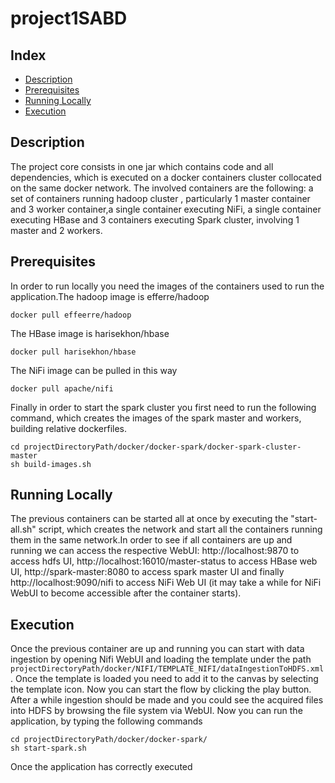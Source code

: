 # project1SABD

## Index

- [Description](#Description)
- [Prerequisites](#Prerequisites)
- [Running Locally](#Running-Locally)
- [Execution](#Execution)


## Description
The project core consists in one jar which contains code and all dependencies, which is executed on a docker containers cluster
collocated on the same docker network. The involved containers are the following: a set of containers running hadoop cluster ,
particularly 1 master container and 3 worker container,a single container executing NiFi, a single container executing HBase 
and 3 containers executing Spark cluster, involving 1 master and 2 workers.

## Prerequisites
In order to run locally you need the images of the containers used to run the application.The hadoop image is efferre/hadoop 

``` 
docker pull effeerre/hadoop

```  
The HBase image is harisekhon/hbase 

```
docker pull harisekhon/hbase

``` 
The NiFi image can be pulled in this way


```
docker pull apache/nifi

``` 
Finally in order to start the spark cluster you first need to run the following command, which creates the images of the spark master and  workers, building relative dockerfiles.

```
cd projectDirectoryPath/docker/docker-spark/docker-spark-cluster-master
sh build-images.sh

``` 


## Running Locally
The previous containers can be started all at once by executing the "start-all.sh" script, which creates the network and start 
all the containers running them in the same network.In order to see if all containers are up and running we can access the 
respective WebUI: http://localhost:9870 to access hdfs UI, http://localhost:16010/master-status to access HBase web UI, 
http://spark-master:8080 to access spark master UI and finally http://localhost:9090/nifi to access NiFi Web UI (it may take a while
for NiFi WebUI to become accessible after the container starts).



## Execution
Once the previous container are up and running you can start with data ingestion by opening Nifi WebUI and loading the template under the path ``` projectDirectoryPath/docker/NIFI/TEMPLATE_NIFI/dataIngestionToHDFS.xml ``` . Once the template is loaded you need to add it to the canvas by selecting the template icon. Now you can start the flow by clicking the play button. After a while ingestion should be made and you could see the acquired files into HDFS by browsing the file system via WebUI. Now you can run the application, by typing the following commands

```
cd projectDirectoryPath/docker/docker-spark/
sh start-spark.sh

``` 
 Once the application has correctly executed


